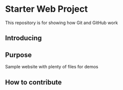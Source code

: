 # Starter Web Project

This repository is for showing how Git and GitHub work

## Introducing

## Purpose

Sample website with plenty of files for demos

## How to contribute
